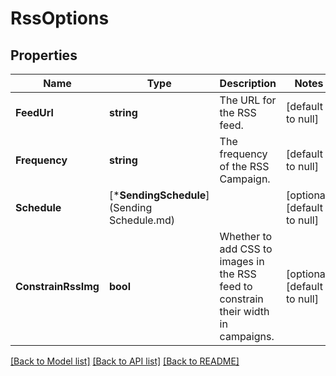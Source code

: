 # RssOptions

## Properties
Name | Type | Description | Notes
------------ | ------------- | ------------- | -------------
**FeedUrl** | **string** | The URL for the RSS feed. | [default to null]
**Frequency** | **string** | The frequency of the RSS Campaign. | [default to null]
**Schedule** | [***SendingSchedule**](Sending Schedule.md) |  | [optional] [default to null]
**ConstrainRssImg** | **bool** | Whether to add CSS to images in the RSS feed to constrain their width in campaigns. | [optional] [default to null]

[[Back to Model list]](../README.md#documentation-for-models) [[Back to API list]](../README.md#documentation-for-api-endpoints) [[Back to README]](../README.md)

